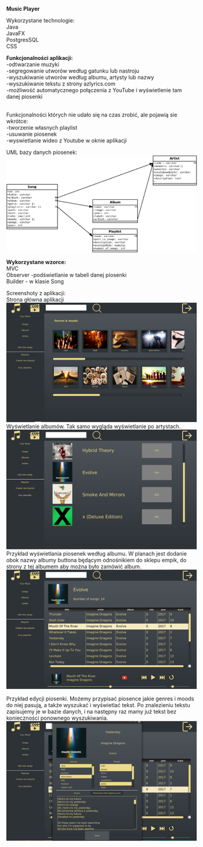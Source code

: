 <strong>Music Player</strong>

Wykorzystane technologie:<br/>
Java<br/>
JavaFX<br/>
PostgresSQL<br/>
CSS<br/>

<strong>Funkcjonalności aplikacji:</strong><br/>
-odtwarzanie muzyki<br/>
-segregowanie utworów według gatunku lub nastroju<br/>
-wyszukiwanie utworów według albumu, artysty lub nazwy<br/>
-wyszukiwanie tekstu z strony azlyrics.com<br/>
-możliwość automatycznego połączenia z YouTube i wyświetlenie tam danej piosenki<br/>
<br/>

Funkcjonalności których nie udało się na czas zrobić, ale pojawią sie wkrótce:<br/>
-tworzenie własnych playlist<br/>
-usuwanie piosenek<br/>
-wyswietlanie wideo z Youtube w oknie aplikacji<br/>

UML bazy danych piosenek:
![Image description](https://github.com/DanielVeB/Player/blob/master/src/main/resources/baza/playerbaza.png)

<strong>Wykorzystane wzorce:</strong><br/>
MVC<br/>
Observer -podświetlanie w tabeli danej piosenki <br/>
Builder - w klasie Song<br/>


Screenshoty z aplikacji:<br/>
Strona główna aplikacji
![Image description](https://github.com/DanielVeB/Player/blob/master/src/main/resources/screenshots/1.png)
Wyświetlanie albumów. Tak samo wygląda wyświetlanie po artystach.
![Image description](https://github.com/DanielVeB/Player/blob/master/src/main/resources/screenshots/2.png)
Przykład wyświetlania piosenek według albumu. W planach jest dodanie obok nazwy albumy buttona będącym odnośnikiem do sklepu empik, do strony z tej albumem aby można było zamówić album.
![Image description](https://github.com/DanielVeB/Player/blob/master/src/main/resources/screenshots/3.png)

Przykład edycji piosenki. Możemy przypisać piosence jakie genres i moods do niej pasują, a także wyszukać i wyświetlać tekst.
Po znalezieniu tekstu zapisujemy je w bazie danych, i na następny raz mamy już tekst bez konieczności ponownego wyszukiwania.
![Image description](https://github.com/DanielVeB/Player/blob/master/src/main/resources/screenshots/4.png)

